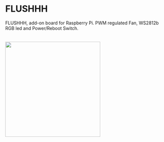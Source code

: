 # FLUSHHH
FLUSHHH, add-on board for Raspberry Pi. PWM regulated Fan, WS2812b RGB led and Power/Reboot Switch.
<br/>
<br/>
<br/>
<img src="https://github.com/thinkedinthesea/PiFLUSHHH/img/raw/main/img1.jpg" width="300" />

